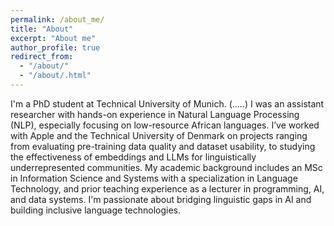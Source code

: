 ```yaml
---
permalink: /about_me/
title: "About"
excerpt: "About me"
author_profile: true
redirect_from: 
  - "/about/"
  - "/about/.html"
---
```

I'm a PhD student at Technical University of Munich. (.....)
I was an assistant researcher with hands-on experience in Natural Language Processing (NLP), especially focusing on low-resource African languages. I’ve worked with Apple and the Technical University of Denmark on projects ranging from evaluating pre-training data quality and dataset usability, to studying the effectiveness of embeddings and LLMs for linguistically underrepresented communities. My academic background includes an MSc in Information Science and Systems with a specialization in Language Technology, and prior teaching experience as a lecturer in programming, AI, and data systems. I'm passionate about bridging linguistic gaps in AI and building inclusive language technologies. 